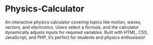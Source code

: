 # Physics-Calculator
An interactive physics calculator covering topics like motion, waves, vectors, and electronics. Users select a formula, and the calculator dynamically adjusts inputs for required variables. Built with HTML, CSS, JavaScript, and PHP, it’s perfect for students and physics enthusiasts!
